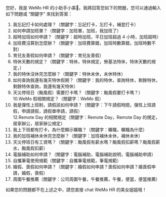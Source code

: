 您好，我是 WeMo HR 的小助手小美。我將回答您如下的問題，您可以通過輸入如下問題或 “關鍵字” 來找到答案：  
1. 我忘記打卡如何處理？（關鍵字：忘記打卡，忘打卡，補登打卡）  
2. 如何申請加班單？（關鍵字：加班單，加班，我加班了）  
3. 超時加班如何申請？（關鍵字：超時加班，平日加班超過 4 小時，加班超時）  
4. 加班費沒算到怎麼辦？（關鍵字：加班費算錯，加班時數算錯，加班時數不對）  
5. 育兒友善假如何申請？（關鍵字：育兒友善假）  
6. 特休天數的規定？（關鍵字：特休，特休規定，勞基法特休，特休天數的規定，）  
7. 我的特休沒休完怎麼辦？（關鍵字：特休未休，未休特休）  
8. 如何查詢我還有幾天特休假期？（關鍵字：我的特休，查詢特休，剩餘特休，剩餘特休查詢，我還有幾天特休）  
9. 天災停班日（颱風假）需要打卡嗎？（關鍵字：颱風假要打卡嗎？）  
10.WeMo 假相關規定？（關鍵字：WeMo 假）  
11. 我是彈性上班制，請假該如何申請？（關鍵字：下午請假時間，彈性上班請假，申請請假，請假單申請，請假）  
12.Remote Day 的相關規定（關鍵字：Remote Day，Remote Day 的規定，居家辦公，居家辦公規定）  
13. 我上下班都有打卡，為什麼顯示曠職？（關鍵字：曠職，曠職為什麼）  
14. 我的加班補休未休完怎麼辦？（關鍵字：加班補休未休，補休未休）  
15. 天災停班日有工資嗎？（關鍵字：颱風假有薪水嗎？颱風假扣薪嗎？颱風假薪水，颱風假扣薪）  
16. 電腦補助如何申請？（關鍵字：電腦補助，電腦補助說明，電腦補助申請）  
17. 自攜筆電使用規範（關鍵字：自攜筆電規範，筆電規範）  
18. 婚假、喪假如何申請？（關鍵字：婚假如何申請？喪假如何申請？婚喪假申請，婚假，喪假）  
19. 周圍午餐推薦（關鍵字：公司周圍午餐，午餐推薦，午餐，便當，便當推薦）  
  
  
  
如果您的問題都不在上述之中，請您直接 chat WeMo HR 的美女姐姐哦！